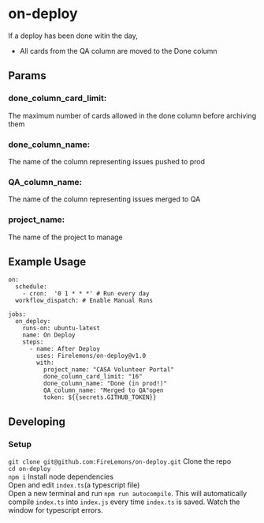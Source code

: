 # on-deploy
If a deploy has been done witin the day,
 - All cards from the QA column are moved to the Done column

## Params
### done_column_card_limit:  
The maximum number of cards allowed in the done column before archiving them  

### done_column_name:
The name of the column representing issues pushed to prod  

### QA_column_name:
The name of the column representing issues merged to QA  

### project_name:  
The name of the project to manage  

## Example Usage
```
on:
  schedule:
    - cron:  '0 1 * * *' # Run every day
  workflow_dispatch: # Enable Manual Runs

jobs:
  on_deploy:
    runs-on: ubuntu-latest
    name: On Deploy
    steps:
      - name: After Deploy
        uses: Firelemons/on-deploy@v1.0
        with:
          project_name: "CASA Volunteer Portal"
          done_column_card_limit: "16"
          done_column_name: "Done (in prod!)"
          QA_column_name: "Merged to QA"open
          token: ${{secrets.GITHUB_TOKEN}}
```

## Developing  
### Setup  
`git clone git@github.com:FireLemons/on-deploy.git` Clone the repo  
`cd on-deploy`  
`npm i` Install node dependencies  
Open and edit `index.ts`(a typescript file)  
Open a new terminal and run `npm run autocompile`. This will automatically compile `index.ts` into `index.js` every time `index.ts` is saved. Watch the window for typescript errors.
